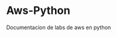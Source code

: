 # Aws-Python 
<p align="left"height="100px" width="100px"src="https://asimov.mx/web/image/12103/aws%20cloud9.png?access_token=d9b90d7c-0e50-4f2b-8a1d-68a92a9b2ec9"/></p>
Documentacion de labs de aws en python

